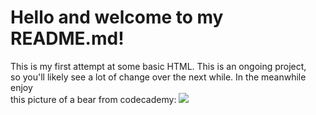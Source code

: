<body>
  <div>
    <h1>
    <strong>Hello and welcome to my README.md!</strong>
    </h1>
    <p>This is my first attempt at some basic HTML. This is an ongoing project,<br> so you'll likely see a lot of change over the next while. In the meanwhile enjoy<br> this picture of a bear from codecademy: <img src=https://content.codecademy.com/courses/web-101/web101-image_brownbear.jpg"/></p>
  <div>


  
</body>
 
